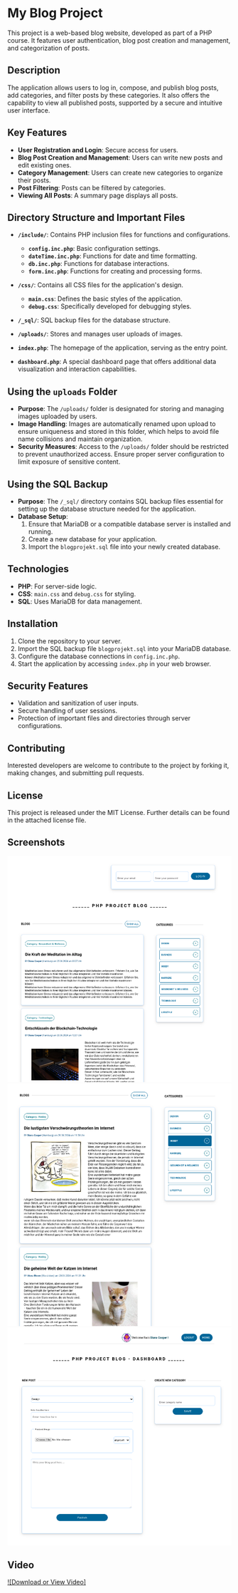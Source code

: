 # My Blog Project

This project is a web-based blog website, developed as part of a PHP course. It features user authentication, blog post creation and management, and categorization of posts.

## Description

The application allows users to log in, compose, and publish blog posts, add categories, and filter posts by these categories. It also offers the capability to view all published posts, supported by a secure and intuitive user interface.

## Key Features

- **User Registration and Login**: Secure access for users.
- **Blog Post Creation and Management**: Users can write new posts and edit existing ones.
- **Category Management**: Users can create new categories to organize their posts.
- **Post Filtering**: Posts can be filtered by categories.
- **Viewing All Posts**: A summary page displays all posts.

## Directory Structure and Important Files

- **`/include/`**: Contains PHP inclusion files for functions and configurations.
  - **`config.inc.php`**: Basic configuration settings.
  - **`dateTime.inc.php`**: Functions for date and time formatting.
  - **`db.inc.php`**: Functions for database interactions.
  - **`form.inc.php`**: Functions for creating and processing forms.

- **`/css/`**: Contains all CSS files for the application's design.
  - **`main.css`**: Defines the basic styles of the application.
  - **`debug.css`**: Specifically developed for debugging styles.

- **`/_sql/`**: SQL backup files for the database structure.

- **`/uploads/`**: Stores and manages user uploads of images.

- **`index.php`**: The homepage of the application, serving as the entry point.

- **`dashboard.php`**: A special dashboard page that offers additional data visualization and interaction capabilities.

## Using the `uploads` Folder

- **Purpose**: The `/uploads/` folder is designated for storing and managing images uploaded by users.
- **Image Handling**: Images are automatically renamed upon upload to ensure uniqueness and stored in this folder, which helps to avoid file name collisions and maintain organization.
- **Security Measures**: Access to the `/uploads/` folder should be restricted to prevent unauthorized access. Ensure proper server configuration to limit exposure of sensitive content.

## Using the SQL Backup

- **Purpose**: The `/_sql/` directory contains SQL backup files essential for setting up the database structure needed for the application.
- **Database Setup**:
  1. Ensure that MariaDB or a compatible database server is installed and running.
  2. Create a new database for your application.
  3. Import the `blogprojekt.sql` file into your newly created database.

## Technologies

- **PHP**: For server-side logic.
- **CSS**: `main.css` and `debug.css` for styling.
- **SQL**: Uses MariaDB for data management.

## Installation

1. Clone the repository to your server.
2. Import the SQL backup file `blogprojekt.sql` into your MariaDB database.
3. Configure the database connections in `config.inc.php`.
4. Start the application by accessing `index.php` in your web browser.

## Security Features

- Validation and sanitization of user inputs.
- Secure handling of user sessions.
- Protection of important files and directories through server configurations.

## Contributing

Interested developers are welcome to contribute to the project by forking it, making changes, and submitting pull requests.

## License

This project is released under the MIT License. Further details can be found in the attached license file.

## Screenshots

![Homepage](media/images/homepage.png)
![Homepage Category](media/images/homepage-category.png)
![Dashboard](media/images/dashboard.png)

## Video

[![Download or View Video]](media/video/blog-Website-overview.gif)

